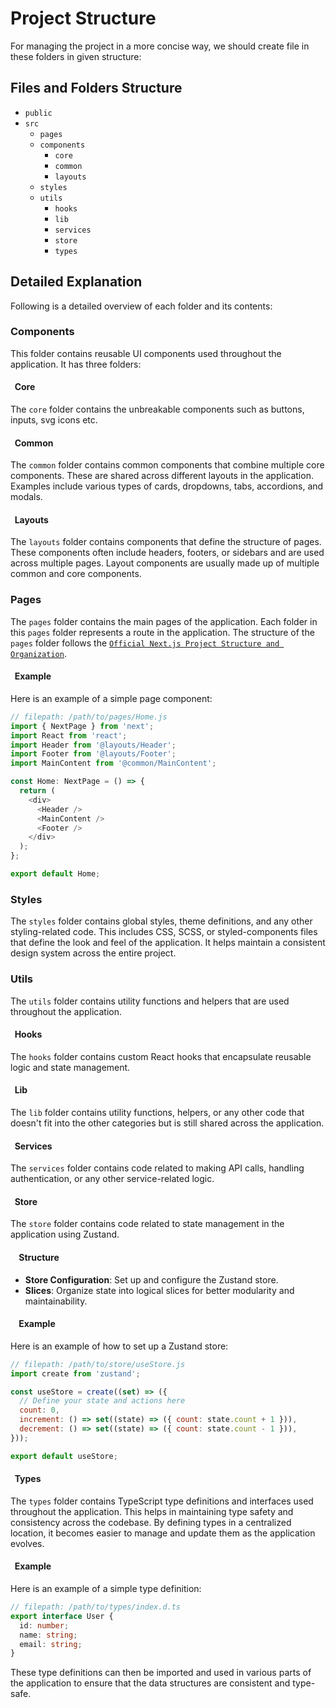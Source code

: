 # Project Structure

For managing the project in a more concise way, we should create file in these folders in given structure:

## Files and Folders Structure

- `public`
- `src`
  - `pages`
  - `components`
    - `core`
    - `common`
    - `layouts`
  - `styles`
  - `utils`
    - `hooks`
    - `lib`
    - `services`
    - `store`
    - `types`

## Detailed Explanation

Following is a detailed overview of each folder and its contents:

### Components

This folder contains reusable UI components used throughout the application. It has three folders:

#### &nbsp; Core

The `core` folder contains the unbreakable components such as buttons, inputs, svg icons etc.

#### &nbsp; Common

The `common` folder contains common components that combine multiple core components. These are shared across different
layouts in the application. Examples include various types of cards, dropdowns, tabs, accordions, and modals.

#### &nbsp; Layouts

The `layouts` folder contains components that define the structure of pages. These components often include headers,
footers, or sidebars and are used across multiple pages. Layout components are usually made up of multiple common and
core components.

### Pages

The `pages` folder contains the main pages of the application. Each folder in this `pages` folder represents a route in the application. The structure of the `pages` folder follows the [`Official Next.js Project Structure and Organization`](https://nextjs.org/docs/pages/getting-started/project-structure).

#### &nbsp; Example

Here is an example of a simple page component:

```javascript
// filepath: /path/to/pages/Home.js
import { NextPage } from 'next';
import React from 'react';
import Header from '@layouts/Header';
import Footer from '@layouts/Footer';
import MainContent from '@common/MainContent';

const Home: NextPage = () => {
  return (
    <div>
      <Header />
      <MainContent />
      <Footer />
    </div>
  );
};

export default Home;
```

### Styles

The `styles` folder contains global styles, theme definitions, and any other styling-related code. This includes CSS,
SCSS, or styled-components files that define the look and feel of the application. It helps maintain a consistent design
system across the entire project.

### Utils

The `utils` folder contains utility functions and helpers that are used throughout the application.

#### &nbsp; Hooks

The `hooks` folder contains custom React hooks that encapsulate reusable logic and state management.

#### &nbsp; Lib

The `lib` folder contains utility functions, helpers, or any other code that doesn't fit into the other categories but
is still shared across the application.

#### &nbsp; Services

The `services` folder contains code related to making API calls, handling authentication, or any other service-related
logic.

#### &nbsp; Store

The `store` folder contains code related to state management in the application using Zustand.

#### &nbsp; &nbsp; Structure

- **Store Configuration**: Set up and configure the Zustand store.
- **Slices**: Organize state into logical slices for better modularity and maintainability.

#### &nbsp; &nbsp; Example

Here is an example of how to set up a Zustand store:

```javascript
// filepath: /path/to/store/useStore.js
import create from 'zustand';

const useStore = create((set) => ({
  // Define your state and actions here
  count: 0,
  increment: () => set((state) => ({ count: state.count + 1 })),
  decrement: () => set((state) => ({ count: state.count - 1 })),
}));

export default useStore;
```

#### &nbsp; Types

The `types` folder contains TypeScript type definitions and interfaces used throughout the application. This helps in
maintaining type safety and consistency across the codebase. By defining types in a centralized location, it becomes
easier to manage and update them as the application evolves.

#### &nbsp; Example

Here is an example of a simple type definition:

```typescript
// filepath: /path/to/types/index.d.ts
export interface User {
  id: number;
  name: string;
  email: string;
}
```

These type definitions can then be imported and used in various parts of the application to ensure that the data
structures are consistent and type-safe.

